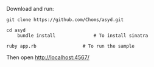 Download and run:

	git clone https://github.com/Choms/asyd.git

	cd asyd
        bundle install				# To install sinatra

	ruby app.rb 				# To run the sample
	
Then open [http://localhost:4567/](http://localhost:4567/)
